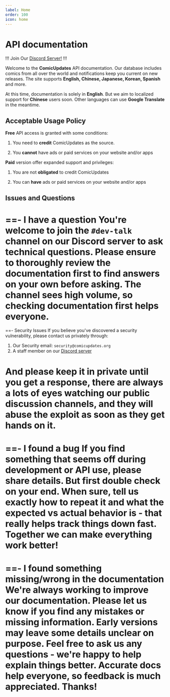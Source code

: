 ```yaml
---
label: Home
order: 100
icon: home
---
```


# API documentation
!!!
Join Our [Discord Server!](https://discord.gg/ComicUpdates)
!!!

Welcome to the **ComicUpdates** API documentation. Our database includes comics from all over the world and notifications keep you current on new releases. The site supports **English, Chinese, Japanese, Korean, Spanish** and more.   

At this time, documentation is solely in **English**. But we aim to localized support for **Chinese** users soon. Other languages can use **Google Translate** in the meantime.

## Acceptable Usage Policy  
**Free** API access is granted with some conditions:

1) You need to **credit** ComicUpdates as the source.

2) You **cannot** have ads or paid services on your website and/or apps

**Paid** version offer expanded support and privileges: 

1) You are not **obligated** to credit ComicUpdates

2) You can **have** ads or paid services on your website and/or apps

## Issues and Questions

==- I have a question
You're welcome to join the `#dev-talk` channel on our Discord server to ask technical questions. Please ensure to thoroughly review the documentation first to find answers on your own before asking. The channel sees high volume, so checking documentation first helps everyone.
===

==- Security Issues
If you believe you've discovered a security vulnerability, please contact us privately through:

1. Our Security email: `security@comicupdates.org`
2. A staff member on our [Discord server](https://discord.gg/ComicUpdates)

And please keep it in private until you get a response, there are always a lots of eyes watching our public discussion channels, and they will abuse the exploit as soon as they get hands on it.
===

==- I found a bug
If you find something that seems off during development or API use, please share details. But first double check on your end. When sure, tell us exactly how to repeat it and what the expected vs actual behavior is - that really helps track things down fast. Together we can make everything work better!
===

==- I found something missing/wrong in the documentation
We're always working to improve our documentation. Please let us know if you find any mistakes or missing information. Early versions may leave some details unclear on purpose. Feel free to ask us any questions - we're happy to help explain things better. Accurate docs help everyone, so feedback is much appreciated. Thanks!
===